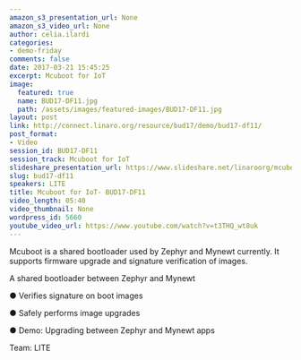 ```yaml
---
amazon_s3_presentation_url: None
amazon_s3_video_url: None
author: celia.ilardi
categories:
- demo-friday
comments: false
date: 2017-03-21 15:45:25
excerpt: Mcuboot for IoT
image:
  featured: true
  name: BUD17-DF11.jpg
  path: /assets/images/featured-images/BUD17-DF11.jpg
layout: post
link: http://connect.linaro.org/resource/bud17/demo/bud17-df11/
post_format:
- Video
session_id: BUD17-DF11
session_track: Mcuboot for IoT
slideshare_presentation_url: https://www.slideshare.net/linaroorg/mcuboot-for-iot
slug: bud17-df11
speakers: LITE
title: Mcuboot for IoT- BUD17-DF11
video_length: 05:40
video_thumbnail: None
wordpress_id: 5660
youtube_video_url: https://www.youtube.com/watch?v=t3THQ_wt8uk
---
```


Mcuboot is a shared bootloader used by Zephyr and Mynewt currently. It supports firmware upgrade and signature verification of images.

A shared bootloader between Zephyr and Mynewt

● Verifies signature on boot images

● Safely performs image upgrades

● Demo: Upgrading between Zephyr and Mynewt apps

Team: LITE